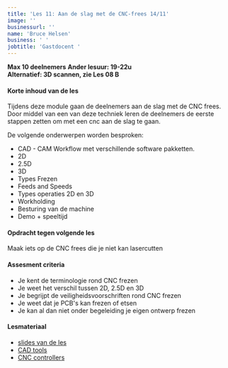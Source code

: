 ```yaml
---
title: 'Les 11: Aan de slag met de CNC-frees 14/11'
image: ''
businessurl: ''
name: 'Bruce Helsen'
business: ' '
jobtitle: 'Gastdocent '
---
```

**Max 10 deelnemers**
**Ander lesuur: 19-22u**  
**Alternatief: 3D scannen, zie Les 08 B**
> 
#### Korte inhoud van de les
Tijdens deze module gaan de deelnemers aan de slag met de CNC frees. Door middel van een van deze techniek leren de deelnemers de eerste stappen zetten om met een cnc aan de slag te gaan.  

De volgende onderwerpen worden besproken:

* CAD - CAM Workflow met verschillende software pakketten. 
* 2D
* 2.5D
* 3D
* Types Frezen
* Feeds and Speeds
* Types operaties 2D en 3D
* Workholding
* Besturing van de machine
* Demo + speeltijd 

#### Opdracht tegen volgende les
Maak iets op de CNC frees die je niet kan lasercutten

#### Assesment criteria

- Je kent de terminologie rond CNC frezen
- Je weet het verschil tussen 2D, 2.5D en 3D
- Je begrijpt de veiligheidsvoorschriften rond CNC frezen
- Je weet dat je PCB's kan frezen of etsen 
- Je kan al dan niet onder begeleiding je eigen ontwerp frezen



#### Lesmateriaal

* [slides van de les](https://hackmd.io/@bruuce/kets_CNC#/)
* [CAD tools](https://github.com/geobruce/FabLab/blob/master/CAD-tools.md)
* [CNC controllers](https://github.com/geobruce/FabLab/blob/master/CNC-controllers.md)

<!--
[slides van de les](https://docs.google.com/presentation/d/1U8uGmDxUxLigDtWKhqEAqOH0Xo5PP1BhSzmdCy1_Pig/edit?usp=sharing)


#### Interesante links 

-->

